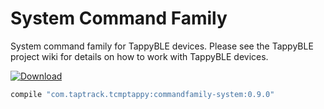 # System Command Family
System command family for TappyBLE devices. Please see the TappyBLE project wiki for details on how
to work with TappyBLE devices.

[ ![Download](https://api.bintray.com/packages/taptrack/maven/commandfamily-system/images/download.svg) ](https://bintray.com/taptrack/maven/commandfamily-system/_latestVersion)

```groovy
compile "com.taptrack.tcmptappy:commandfamily-system:0.9.0"
```

